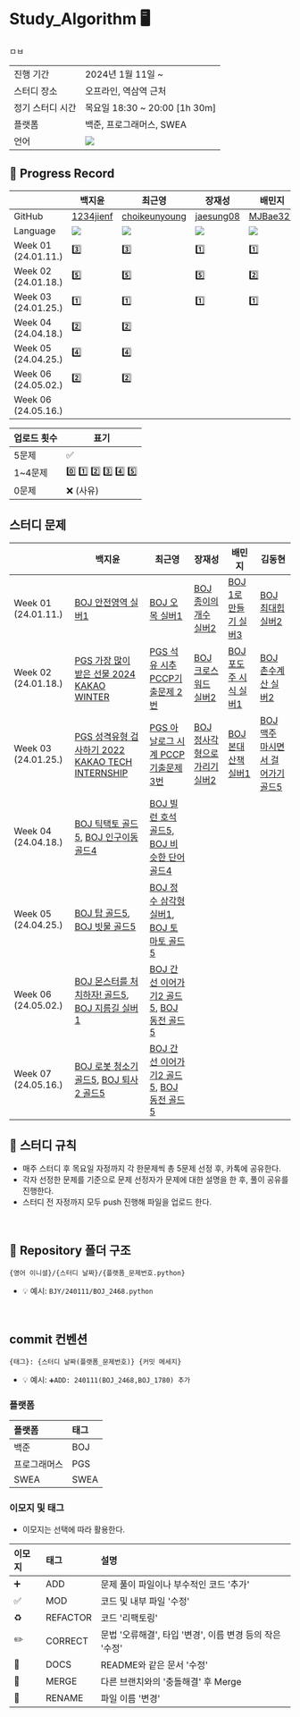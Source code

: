 # Study_Algorithm 🖥

<table>
  <tr>
    <td>진행 기간</td>
    <td>2024년 1월 11일 ~</td>
  </tr>
  <tr>
    <td>스터디 장소</td>
    <td>오프라인, 역삼역 근처</td>
  </tr> ㅁㅂ
  <tr>
    <td>정기 스터디 시간</td>
    <td>목요일 18:30 ~ 20:00 [1h 30m] <br>
  </tr>
  <tr>
    <td>플랫폼</td>
    <td>백준, 프로그래머스, SWEA</td>
  </tr>
  <tr>
    <td>언어</td>
    <td>
        <img src="https://img.shields.io/badge/Python-3776AB?style=for-the-badge&logo=python&logoColor=white">
    </td>
  </tr>
</table>

## 📍 Progress Record

|                         | 백지윤 | 최근영 | 장재성 | 배민지 | 김동현 |
|-------------------------|--------|--------|--------|--------|--------|
| GitHub                  | [1234jienf](https://github.com/1234jienf) | [choikeunyoung](https://github.com/choikeunyoung) | [jaesung08](https://github.com/jaesung08) | [MJBae327](https://github.com/MJBae327) | [Chico0902](https://github.com/Chico0902) |
| Language                | <img src="https://img.shields.io/badge/Python-3776AB?style=for-the-badge&logo=python&logoColor=white"> | <img src="https://img.shields.io/badge/Python-3776AB?style=for-the-badge&logo=python&logoColor=white"> | <img src="https://img.shields.io/badge/Python-3776AB?style=for-the-badge&logo=python&logoColor=white"> | <img src="https://img.shields.io/badge/Python-3776AB?style=for-the-badge&logo=python&logoColor=white"> | <img src="https://img.shields.io/badge/Python-3776AB?style=for-the-badge&logo=python&logoColor=white"> |
| Week 01 (24.01.11.)     | 3️⃣ | 3️⃣ | 1️⃣ | 1️⃣ | 3️⃣ |
| Week 02 (24.01.18.)     | 5️⃣ | 5️⃣ | 5️⃣ | 2️⃣ | 5️⃣ |
| Week 03 (24.01.25.)     | 1️⃣ | 1️⃣ | 1️⃣ | 1️⃣ | 1️⃣ |
| Week 04 (24.04.18.)     | 2️⃣ | 2️⃣ |         |         |         |
| Week 05 (24.04.25.)     | 4️⃣ | 4️⃣ |         |         |         |
| Week 06 (24.05.02.)     | 2️⃣ | 2️⃣ |         |         |         |
| Week 06 (24.05.16.)     |  |  |         |         |         |

| 업로드 횟수 | 표기         |
|-------------|--------------|
| 5문제       | ✅           |
| 1~4문제     | 0️⃣ 1️⃣ 2️⃣ 3️⃣ 4️⃣ 5️⃣ |
| 0문제       | ❌ (사유)    |


## 스터디 문제

|                         | 백지윤 | 최근영 | 장재성 | 배민지 | 김동현 |
|-------------------------|--------|--------|--------|--------|--------|
| Week 01 (24.01.11.)     | [BOJ 안전영역 실버1](https://www.acmicpc.net/problem/2468) | [BOJ 오목 실버1](https://www.acmicpc.net/problem/2615) | [BOJ 종이의 개수 실버2](https://www.acmicpc.net/problem/1780) | [BOJ 1로 만들기 실버3](https://www.acmicpc.net/problem/1463) | [BOJ 최대힙 실버2](https://www.acmicpc.net/problem/11279) |
| Week 02 (24.01.18.)     | [PGS 가장 많이 받은 선물 2024 KAKAO WINTER](https://school.programmers.co.kr/learn/courses/30/lessons/258712) | [PGS 석유 시추 PCCP기출문제 2번](https://school.programmers.co.kr/learn/courses/30/lessons/250136) | [BOJ 크로스워드 실버2](https://www.acmicpc.net/problem/1706) | [BOJ 포도주 시식 실버1](https://www.acmicpc.net/problem/2156) | [BOJ 촌수계산 실버2](https://www.acmicpc.net/problem/2644) |
| Week 03 (24.01.25.)     | [PGS 성격유형 검사하기 2022 KAKAO TECH INTERNSHIP](https://school.programmers.co.kr/learn/courses/30/lessons/118666) | [PGS 아날로그 시계 PCCP기출문제 3번](https://school.programmers.co.kr/learn/courses/30/lessons/250135) | [BOJ 정사각형으로 가리기 실버2](https://www.acmicpc.net/problem/1569) | [BOJ 본대 산책 실버1](https://www.acmicpc.net/problem/12849) | [BOJ 맥주 마시면서 걸어가기 골드5](https://www.acmicpc.net/problem/9205) |
| Week 04 (24.04.18.)     | [BOJ 틱택토 골드5](https://www.acmicpc.net/problem/7682), [BOJ 인구이동 골드4](https://www.acmicpc.net/problem/16234) | [BOJ 빌런 호석 골드5](https://www.acmicpc.net/problem/22251), [BOJ 비슷한 단어 골드4](https://www.acmicpc.net/problem/2179) |  |  |  |
| Week 05 (24.04.25.)     | [BOJ 탑 골드5](https://www.acmicpc.net/problem/2493), [BOJ 빗물 골드5](https://www.acmicpc.net/problem/14719) | [BOJ 정수 삼각형 실버1](https://www.acmicpc.net/problem/1932), [BOJ 토마토 골드5](https://www.acmicpc.net/problem/7569) |  |  |  |
| Week 06 (24.05.02.)     | [BOJ 몬스터를 처치하자! 골드5](https://www.acmicpc.net/problem/20008), [BOJ 지름길 실버1](https://www.acmicpc.net/problem/1446) | [BOJ 간선 이어가기2 골드5](https://www.acmicpc.net/problem/14284), [BOJ 동전 골드5](https://www.acmicpc.net/problem/9084) |  |  |  |
| Week 07 (24.05.16.)     | [BOJ 로봇 청소기 골드5](https://www.acmicpc.net/problem/14503), [BOJ 퇴사2 골드5](https://www.acmicpc.net/problem/15486) | [BOJ 간선 이어가기2 골드5](https://www.acmicpc.net/problem/14284), [BOJ 동전 골드5](https://www.acmicpc.net/problem/9084) |  |  |  |


## 📌 스터디 규칙

- 매주 스터디 후 목요일 자정까지 각 한문제씩 총 5문제 선정 후, 카톡에 공유한다.
- 각자 선정한 문제를 기준으로 문제 선정자가 문제에 대한 설명을 한 후, 풀이 공유를 진행한다.
- 스터디 전 자정까지 모두 push 진행해 파일을 업로드 한다.

<br/>

## 📁 Repository 폴더 구조

```
{영어 이니셜}/{스터디 날짜}/{플랫폼_문제번호.python}
```

- 💡 예시: `BJY/240111/BOJ_2468.python`

<br/>

## commit 컨벤션

```
{태그}: {스터디 날짜(플랫폼_문제번호)} {커밋 메세지}
```

- 💡 예시: `➕ADD: 240111(BOJ_2468,BOJ_1780) 추가`

### 플랫폼

| 플랫폼       | 태그 |
| :----------- | :--- |
| 백준         | BOJ  |
| 프로그래머스 | PGS  |
| SWEA         | SWEA |

### 이모지 및 태그

- 이모지는 선택에 따라 활용한다.

| 이모지 | 태그     | 설명                                                     |
| :----- | :------- | :------------------------------------------------------- |
| ➕     | ADD      | 문제 풀이 파일이나 부수적인 코드 '추가'                  |
| ✅     | MOD      | 코드 및 내부 파일 '수정'                                 |
| ♻️     | REFACTOR | 코드 '리팩토링'                                          |
| ✏️     | CORRECT  | 문법 '오류해결', 타입 '변경', 이름 변경 등의 작은 '수정' |
| 📝     | DOCS     | README와 같은 문서 '수정'                                |
| 🔀     | MERGE    | 다른 브랜치와의 '충돌해결' 후 Merge                      |
| 🚚     | RENAME   | 파일 이름 '변경'                                         |
